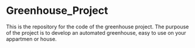 # Greenhouse_Project
This is the repository for the code of the greenhouse project. The purpouse of the project is to develop an automated greenhouse, easy to use on your appartmen or house.
